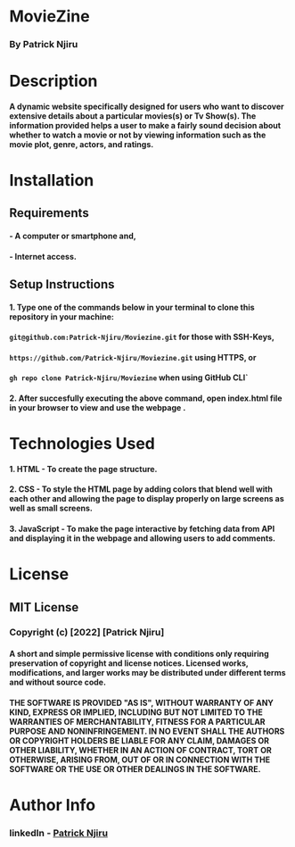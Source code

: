 # MovieZine

### By Patrick Njiru

# Description

#### A dynamic website specifically designed for users who want to discover extensive details about a particular movies(s) or Tv Show(s). The information provided helps a user to make a fairly sound decision about whether to watch a movie or not by viewing information such as the movie plot, genre, actors, and ratings.

# Installation

## Requirements
#### - A computer or smartphone and,
#### - Internet access.

## Setup Instructions
#### 1. Type one of the commands below in your terminal to clone this repository in your machine:
#### `git@github.com:Patrick-Njiru/Moviezine.git` for those with SSH-Keys,
#### `https://github.com/Patrick-Njiru/Moviezine.git` using HTTPS, or
#### `gh repo clone Patrick-Njiru/Moviezine` when using GitHub CLI`

#### 2. After succesfully executing the above command, open index.html file in your browser to view and use the webpage .

# Technologies Used

#### 1. HTML - To create the page structure.
#### 2. CSS - To style the HTML page by adding colors that blend well with each other and allowing the page to display properly on large screens as well as small screens.
#### 3. JavaScript - To make the page interactive by fetching data from API and displaying it in the webpage and allowing users to add comments.

# License

## MIT License

### Copyright (c) [2022] [Patrick Njiru]

#### A short and simple permissive license with conditions only requiring preservation of copyright and license notices. Licensed works, modifications, and larger works may be distributed under different terms and without source code.

#### THE SOFTWARE IS PROVIDED "AS IS", WITHOUT WARRANTY OF ANY KIND, EXPRESS OR IMPLIED, INCLUDING BUT NOT LIMITED TO THE WARRANTIES OF MERCHANTABILITY, FITNESS FOR A PARTICULAR PURPOSE AND NONINFRINGEMENT. IN NO EVENT SHALL THE AUTHORS OR COPYRIGHT HOLDERS BE LIABLE FOR ANY CLAIM, DAMAGES OR OTHER LIABILITY, WHETHER IN AN ACTION OF CONTRACT, TORT OR OTHERWISE, ARISING FROM, OUT OF OR IN CONNECTION WITH THE SOFTWARE OR THE USE OR OTHER DEALINGS IN THE SOFTWARE.

# Author Info

### linkedIn - [Patrick Njiru](httpswwwlinkedincominpatricknjiru7569241ba)
